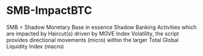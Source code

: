 # SMB-ImpactBTC
SMB = Shadow Monetary Base in essence Shadow Banking Activities which are impacted by Haircut(s) driven by MOVE Index Volatility, the script provides directional movements (micro) within the larger Total Global Liquidity Index (macro) 
